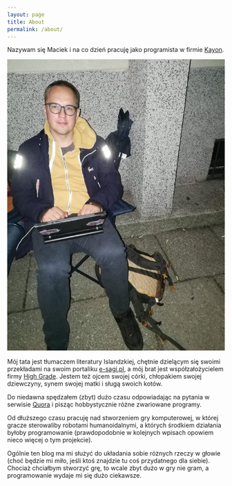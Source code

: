 ```yaml
---
layout: page
title: About
permalink: /about/
---
```

Nazywam się Maciek 
i na co dzień pracuję
jako programista w firmie
[Kayon](http://kayon.eu/).

![Podczas jakiegoś koncertu organowego na finale Lata z Radiem 2018, Skwer Kościuszki, Gdynia 2018](/images/lato-z-radiem-2018.jpeg "Podczas jakiegoś koncertu organowego na finale Lata z Radiem 2018, Skwer Kościuszki, Gdynia")

Mój tata jest tłumaczem literatury
Islandzkiej, chętnie dzielącym się
swoimi przekładami na swoim
portaliku [e-sagi.pl](http://e-sagi.pl/),
a mój brat jest współzałożycielem
firmy [High Grade](http://highgrade.games/).
Jestem też ojcem swojej córki,
chłopakiem swojej dziewczyny,
synem swojej matki i sługą swoich
kotów.

Do niedawna spędzałem 
(zbyt) dużo czasu odpowiadając
na pytania w serwisie 
[Quora](https://www.quora.com/profile/Panicz-Godek)
i pisząc hobbystycznie różne
zwariowane programy.

Od dłuższego czasu pracuję nad
stworzeniem gry komputerowej,
w której gracze sterowaliby
robotami humanoidalnymi, a których
środkiem działania byłoby
programowanie (prawdopodobnie
w kolejnych wpisach opowiem nieco
więcej o tym projekcie).

Ogólnie ten blog ma mi służyć
do układania sobie różnych rzeczy
w głowie (choć będzie mi miło, jeśli
ktoś znajdzie tu coś przydatnego
dla siebie). Chociaż chciałbym
stworzyć grę, to wcale zbyt dużo
w gry nie gram, a programowanie
wydaje mi się dużo ciekawsze.
